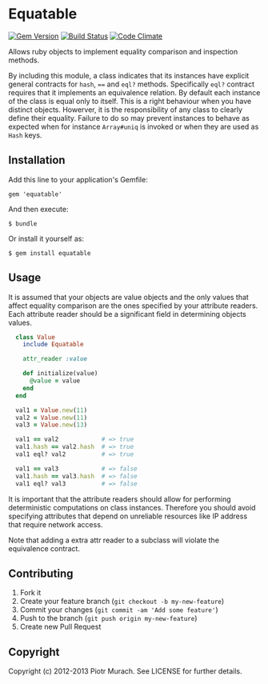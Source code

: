 # Equatable
[![Gem Version](https://badge.fury.io/rb/equatable.png)](http://badge.fury.io/rb/equatable) [![Build Status](https://secure.travis-ci.org/peter-murach/equatable.png?branch=master)][travis] [![Code Climate](https://codeclimate.com/badge.png)][codeclimate]

[travis]: http://travis-ci.org/peter-murach/equatable
[codeclimate]: https://codeclimate.com/github/peter-murach/equatable

Allows ruby objects to implement equality comparison and inspection methods.

By including this module, a class indicates that its instances have explicit general contracts for `hash`, `==` and `eql?` methods. Specifically `eql?` contract requires that it implements an equivalence relation. By default each instance of the class is equal only to itself. This is a right behaviour when you have distinct objects. Howerver, it is the responsibility of any class to clearly define their equality. Failure to do so may prevent instances to behave as expected when for instance `Array#uniq` is invoked or when they are used as `Hash` keys.

## Installation

Add this line to your application's Gemfile:

    gem 'equatable'

And then execute:

    $ bundle

Or install it yourself as:

    $ gem install equatable

## Usage

It is assumed that your objects are value objects and the only values that affect equality comparison are the ones specified by your attribute readers. Each attribute reader should be a significant field in determining objects values.

```ruby
  class Value
    include Equatable

    attr_reader :value

    def initialize(value)
      @value = value
    end
  end

  val1 = Value.new(11)
  val2 = Value.new(11)
  val3 = Value.new(13)

  val1 == val2            # => true
  val1.hash == val2.hash  # => true
  val1 eql? val2          # => true

  val1 == val3            # => false
  val1.hash == val3.hash  # => false
  val1 eql? val3          # => false

```

It is important that the attribute readers should allow for performing deterministic computations on class instances. Therefore you should avoid specifying attributes that depend on unreliable resources like IP address that require network access.

Note that adding a extra attr reader to a subclass will violate the equivalence contract.

## Contributing

1. Fork it
2. Create your feature branch (`git checkout -b my-new-feature`)
3. Commit your changes (`git commit -am 'Add some feature'`)
4. Push to the branch (`git push origin my-new-feature`)
5. Create new Pull Request

## Copyright

Copyright (c) 2012-2013 Piotr Murach. See LICENSE for further details.

